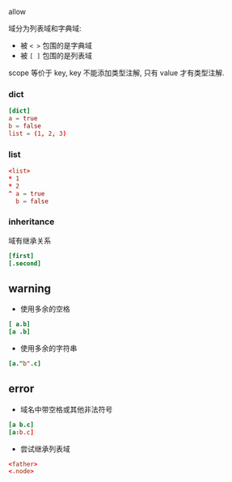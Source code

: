 allow

域分为列表域和字典域:

- 被 `< >` 包围的是字典域
- 被 `[ ]` 包围的是列表域

scope 等价于 key, key 不能添加类型注解, 只有 value 才有类型注解.

<a>

### dict 


```toml
[dict]
a = true
b = false
list = (1, 2, 3)
```

### list 

```toml
<list>
* 1
* 2
^ a = true
  b = false
```

### inheritance

域有继承关系


```toml
[first]
[.second]
```

## warning

- 使用多余的空格

```toml
[ a.b]
[a .b]
```

- 使用多余的字符串

```toml
[a."b".c]
```

## error

- 域名中带空格或其他非法符号

```toml
[a b.c]
[a:b.c]
```

- 尝试继承列表域

```toml
<father>
<.node>
```



